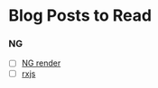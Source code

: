 # Blog Posts to Read

### NG
- [ ] [NG render](https://blog.nrwl.io/experiments-with-angular-renderers-c5f647d4fd9e)
- [ ] [rxjs](https://auth0.com/blog/understanding-reactive-programming-and-rxjs/)